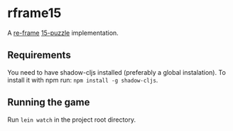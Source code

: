 # rframe15

A [re-frame](https://github.com/day8/re-frame) [15-puzzle](https://en.wikipedia.org/wiki/15_puzzle) implementation.

## Requirements

You need to have shadow-cljs installed (preferably a global instalation). To install it with npm run: `npm install -g shadow-cljs`.

## Running the game

Run `lein watch` in the project root directory. 